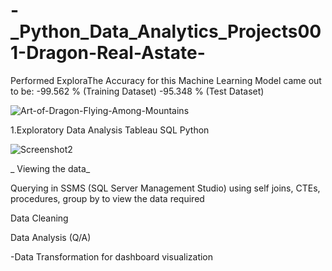 # -_Python_Data_Analytics_Projects001-Dragon-Real-Astate-
Performed ExploraThe Accuracy for this Machine Learning Model came out to be: -99.562 % (Training Dataset) -95.348 % (Test Dataset)

![Art-of-Dragon-Flying-Among-Mountains](https://user-images.githubusercontent.com/114743961/227292654-e466c3cd-4210-4ec3-afbd-f0e01e2e7848.jpg)

1.Exploratory Data Analysis
Tableau
SQL
Python

![Screenshot2](https://user-images.githubusercontent.com/114743961/227298258-506e0332-b41f-4168-96fa-e7919180ee26.png)


_ Viewing the data_

Querying in SSMS (SQL Server Management Studio) using self joins, CTEs, procedures, group by to view the data required

Data Cleaning

Data Analysis (Q/A)

-Data Transformation for dashboard visualization
